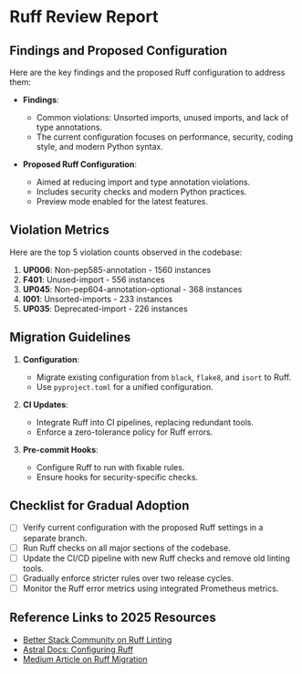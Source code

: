 # Ruff Review Report

## Findings and Proposed Configuration

Here are the key findings and the proposed Ruff configuration to address them:

- **Findings**:
  - Common violations: Unsorted imports, unused imports, and lack of type annotations.
  - The current configuration focuses on performance, security, coding style, and modern Python syntax.

- **Proposed Ruff Configuration**:
  - Aimed at reducing import and type annotation violations.
  - Includes security checks and modern Python practices.
  - Preview mode enabled for the latest features.

## Violation Metrics

Here are the top 5 violation counts observed in the codebase:

1. **UP006**: Non-pep585-annotation - 1560 instances
2. **F401**: Unused-import - 556 instances
3. **UP045**: Non-pep604-annotation-optional - 368 instances
4. **I001**: Unsorted-imports - 233 instances
5. **UP035**: Deprecated-import - 226 instances

## Migration Guidelines

1. **Configuration**:
   - Migrate existing configuration from `black`, `flake8`, and `isort` to Ruff.
   - Use `pyproject.toml` for a unified configuration.

2. **CI Updates**:
   - Integrate Ruff into CI pipelines, replacing redundant tools.
   - Enforce a zero-tolerance policy for Ruff errors.

3. **Pre-commit Hooks**:
   - Configure Ruff to run with fixable rules.
   - Ensure hooks for security-specific checks.

## Checklist for Gradual Adoption

- [ ] Verify current configuration with the proposed Ruff settings in a separate branch.
- [ ] Run Ruff checks on all major sections of the codebase.
- [ ] Update the CI/CD pipeline with new Ruff checks and remove old linting tools.
- [ ] Gradually enforce stricter rules over two release cycles.
- [ ] Monitor the Ruff error metrics using integrated Prometheus metrics.

## Reference Links to 2025 Resources

- [Better Stack Community on Ruff Linting](https://betterstack.com/community/guides/scaling-python/ruff-explained/)
- [Astral Docs: Configuring Ruff](https://docs.astral.sh/ruff/configuration/)
- [Medium Article on Ruff Migration](https://medium.com/data-science-collective/ruff-lint-format-python-at-ludicrous-speed-e2e9e7d179ce)
